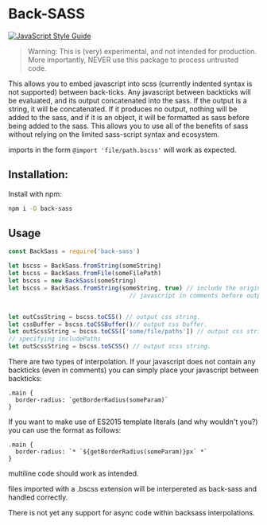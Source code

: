# Back-SASS

[![JavaScript Style Guide](https://img.shields.io/badge/code_style-standard-brightgreen.svg)](https://standardjs.com)


> Warning: This is (very) experimental, and not intended for production. More
importantly, NEVER use this package to process untrusted code.

This allows you to embed javascript into scss (currently indented syntax is not supported) between back-ticks. Any javascript between backticks will be evaluated, and its output concatenated into the sass. If the output is a string, it will be concatenated. If it produces no output, nothing will be added to the sass, and if it is an object, it will be formatted as sass before being added to the sass. This allows you to use all of the benefits of sass without relying on the limited sass-script syntax and ecosystem.

imports in the form `@import 'file/path.bscss'` will work as expected.

## Installation:

Install with npm:

```bash
npm i -D back-sass
```

## Usage

```javascript
const BackSass = require('back-sass')

let bscss = BackSass.fromString(someString)
let bscss = BackSass.fromFile(someFilePath)
let bscss = new BackSass(someString)
let bscss = BackSass.fromString(someString, true) // include the original
                                  // javascript in comments before output.


let outCssString = bscss.toCSS() // output css string.
let cssBuffer = bscss.toCSSBuffer()// output css buffer.
let outScssString = bscss.toCSS(['some/file/paths']) // output css string,
// specifying includePaths
let outScssString = bscss.toSCSS() // output scss string.
```

There are two types of interpolation. If your javascript does not contain any backticks (even in comments) you can simply place your javascript between backticks:

```
.main {
  border-radius: `getBorderRadius(someParam)`
}
```

If you want to make use of ES2015 template literals (and why wouldn't you?) you can use the format as follows:

```
.main {
  border-radius: `* `${getBorderRadius(someParam)}px` *`
}
```

multiline code should work as intended.

files imported with a .bscss extension will be interpereted as back-sass and handled correctly.

There is not yet any support for async code within backsass interpolations.
